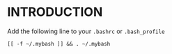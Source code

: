 INTRODUCTION
============

Add the following line to your `.bashrc` or `.bash_profile`

    [[ -f ~/.mybash ]] && . ~/.mybash
